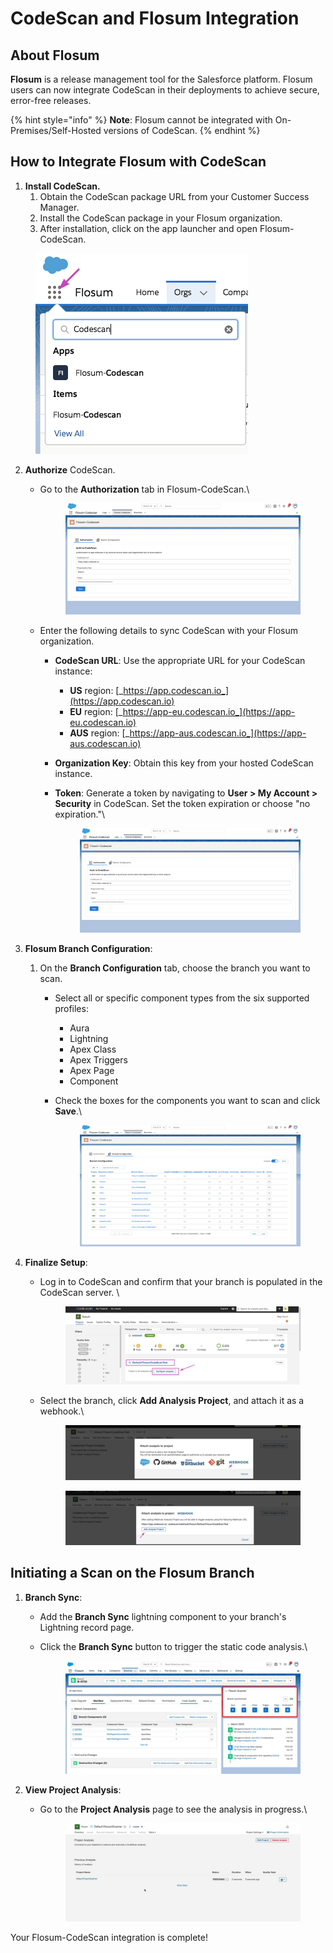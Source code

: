 # CodeScan and Flosum Integration

## About Flosum <a href="#about-flosum" id="about-flosum"></a>

**Flosum** is a release management tool for the Salesforce platform. Flosum users can now integrate CodeScan in their deployments to achieve secure, error-free releases.

{% hint style="info" %}
**Note**: Flosum cannot be integrated with On-Premises/Self-Hosted versions of CodeScan.
{% endhint %}

## How to Integrate Flosum with CodeScan <a href="#how-to-integrate-flosum-with-codescan" id="how-to-integrate-flosum-with-codescan"></a>

1. **Install CodeScan.**&#x20;
   1. Obtain the CodeScan package URL from your Customer Success Manager.&#x20;
   2. Install the CodeScan package in your Flosum organization.&#x20;
   3. After installation, click on the app launcher and open Flosum-CodeScan.

<figure><img src="../../../../.gitbook/assets/image (509).png" alt=""><figcaption></figcaption></figure>

2.  **Authorize** CodeScan.

    *   Go to the **Authorization** tab in Flosum-CodeScan.\


        <figure><img src="../../../../.gitbook/assets/image (5) (1) (1) (1) (1) (1) (1) (1) (1) (1).png" alt=""><figcaption></figcaption></figure>



    * Enter the following details to sync CodeScan with your Flosum organization.
      * **CodeScan URL**: Use the appropriate URL for your CodeScan instance:
        * **US** region: [_https://app.codescan.io_](https://app.codescan.io)
        * **EU** region: [_https://app-eu.codescan.io_](https://app-eu.codescan.io)
        * **AUS** region: [_https://app-aus.codescan.io_](https://app-aus.codescan.io)
      * **Organization Key**: Obtain this key from your hosted CodeScan instance.
      *   **Token**: Generate a token by navigating to **User > My Account > Security** in CodeScan. Set the token expiration or choose "no expiration."\


          <figure><img src="../../../../.gitbook/assets/image (1) (1) (1) (1) (1) (1) (1) (1) (1) (1) (1) (1) (1) (1) (1) (1) (1) (1) (1) (1) (1) (1) (1).png" alt=""><figcaption></figcaption></figure>
3. **Flosum Branch Configuration**:
   1. On the **Branch Configuration** tab, choose the branch you want to scan.
      * Select all or specific component types from the six supported profiles:
        * Aura
        * Lightning
        * Apex Class
        * Apex Triggers
        * Apex Page
        * Component
      *   Check the boxes for the components you want to scan and click **Save**.\


          <figure><img src="../../../../.gitbook/assets/image (2) (1) (1) (1) (1) (1) (1) (1) (1) (1) (1) (1) (1) (1) (1).png" alt=""><figcaption></figcaption></figure>
4. **Finalize Setup**:&#x20;
   *   Log in to CodeScan and confirm that your branch is populated in the CodeScan server. \


       <figure><img src="../../../../.gitbook/assets/image (3) (1) (1) (1) (1) (1) (1) (1) (1) (1) (1) (1) (1) (1).png" alt=""><figcaption></figcaption></figure>
   *   Select the branch, click **Add Analysis Project**, and attach it as a webhook.\


       <figure><img src="../../../../.gitbook/assets/image (4) (1) (1) (1) (1) (1) (1) (1) (1) (1) (1) (1) (1) (1).png" alt=""><figcaption></figcaption></figure>

       <figure><img src="../../../../.gitbook/assets/image (5) (1) (1) (1) (1) (1) (1) (1) (1) (1) (1) (1).png" alt=""><figcaption></figcaption></figure>

## Initiating a Scan on the Flosum Branch

1. **Branch Sync**:
   * Add the **Branch Sync** lightning component to your branch's Lightning record page.
   *   Click the **Branch Sync** button to trigger the static code analysis.\


       <figure><img src="../../../../.gitbook/assets/image (6) (1) (1) (1) (1) (1) (1) (1) (1) (1).png" alt=""><figcaption></figcaption></figure>
2. **View Project Analysis**:
   *   Go to the **Project Analysis** page to see the analysis in progress.\


       <figure><img src="../../../../.gitbook/assets/image (7) (1) (1) (1) (1) (1) (1) (1).png" alt=""><figcaption></figcaption></figure>

Your Flosum-CodeScan integration is complete!



